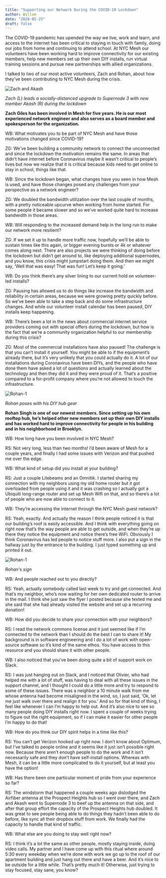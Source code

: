 ```yaml
---
title: "Supporting our Network During the COVID-19 Lockdown"
author: Willem
date: "2020-05-25"
draft: false
---
```


The COVID-19 pandemic has upended the way we live, work and learn, and access to the internet has been critical to staying in touch with family, doing our jobs from home and continuing to attend school. At NYC Mesh our volunteers have been working hard to improve connectivity for our existing members, help new members set up their own DIY installs, run virtual training sessions and pursue new  partnerships with allied organizations.

I talked to two of our most active volunteers, Zach and Rohan, about how they’ve been contributing to NYC Mesh during the crisis.

![Zach and Akash](/img/blog/blog_covid_zach-akash.jpg)

*Zach (L) leads a socially-distanced upgrade to Supernode 3 with new member Akash (R) during the lockdown*

**Zach Giles has been involved in Mesh for five years. He is our most experienced network engineer and also serves as a board member and spokesperson for the organization.**

WB: What motivates you to be part of NYC Mesh and have those motivations changed since COVID-19?

ZG: We’ve been building a community network to connect the unconnected and since the lockdown the motivation remains the same. In areas that didn’t have internet before Coronavirus maybe it wasn’t critical to people’s lives but now we realize that it is critical because kids need to get online to stay in school, things like that. 

WB: Since the lockdown began, what changes have you seen in how Mesh is used, and have those changes posed any challenges from your perspective as a network engineer?

ZG: We doubled the bandwidth utilization over the last couple of months, with a pretty noticeable upcurve when working from home started. For some people it became slower and so we’ve worked quite hard to increase bandwidth in those areas. 

WB: Will responding to the increased demand help in the long run to make our network more resilient?

ZG: If we set it up to handle more traffic now, hopefully we’ll be able to sustain times like this again, or bigger evening bursts or 4k or whatever comes along next. There are also projects we were thinking of doing before the lockdown but didn’t get around to, like deploying additional supernodes, and you know, this crisis might jumpstart doing them. And then we might say, ‘Well that was easy! That was fun! Let’s keep it going.’ 

WB: Do you think there’s any silver lining to our current hold on volunteer-led installs? 

ZG: Pausing has allowed us to do things like increase the bandwidth and reliability in certain areas, because we were growing pretty quickly before. So we’ve been able to take a step back and do some infrastructure changes. And while our volunteer install calendar has been paused, DIY installs keep happening.

WB: There’s been a lot in the news about commercial internet service providers coming out with special offers during the lockdown, but how is the fact that we’re a community organization helpful to our membership during this crisis?

ZG: Most of the commercial installations have also paused! The challenge is that you can’t install it yourself. You might be able to if the equipment’s already there, but it’s very unlikely that you could actually do it. A lot of our installations during Coronavirus have been DIYs, and the people who have done them have asked a lot of questions and actually learned about the technology and then they did it and they were proud of it. That’s a positive compared to a for-profit company where you’re not allowed to touch the infrastructure.

![Rohan-1](/img/blog/blog_covid_rohan1.jpg)

*Rohan poses with his DIY hub gear*

**Rohan Singh is one of our newest members. Since setting up his own rooftop hub, he’s helped other new members set up their own DIY installs and has worked hard to improve connectivity for people in his building and in his neighborhood in Brooklyn.**

WB: How long have you been involved in NYC Mesh?

RS: Not very long, less than two months! I’d been aware of Mesh for a couple years, and finally I had some issues with Verizon and that pushed me over the edge. 

WB: What kind of setup did you install at your building?

RS: Just a couple Litebeams and an Omnitik. I started sharing my connection with my neighbors using my old home router but it got overloaded from people using it and it was crashing so I actually got a Ubiquiti long-range router and set up Mesh Wifi on that, and so there’s a lot of people who are now able to connect to it. 

WB: They’re accessing the internet through the NYC Mesh guest network?

RS: Yeah, exactly. And actually the reason I think people noticed it is that our building’s roof is easily accessible. And I think with everything going on right now that’s the way people are able to get outside, and when they’re up there they notice the equipment and notice there’s free WiFi. Obviously I think Coronavirus has led people to notice stuff more. I also put a sign in the hallway just by the entrance to the building. I just typed something up and printed it out. 

![Rohan-1](/img/blog/blog_covid_rohan2.jpg)

*Rohan's sign*

WB: And people reached out to you directly?

RS: Yeah, actually somebody called last week to try and get connected. And that’s my neighbor, who’s now waiting for her own dedicated router to arrive in the mail. I think she just saw the flyer I posted because she texted me and she said that she had already visited the website and set up  a recurring donation!

WB: How did you decide to share your connection with your neighbors?

RS: I read the network commons license and it just seemed like if I’m connected to the network than I should do the best I can to share it! My background is in software engineering and I do a lot of work with open-source software so it’s kind of the same ethos. You have access to this resource and you should share it with other people.

WB: I also noticed that you’ve been doing quite a bit of support work on Slack.

RS: I was just hanging out on Slack, and I noticed that Olivier, who had helped me with a lot of stuff, was having to deal with all these issues in the support channel, and I thought I could do a little more and try to respond to some of these issues. There was a neighbor a 10 minute walk from me whose antenna had become misaligned in the wind, so, I just said, ‘Ok, let me just walk over there and realign it for you.’ And so for that kind of thing, I feel like whenever I can I’m happy to help out. And it’s also nice to see so many people doing DIY installs right now. I spent a couple of weeks trying to figure out the right equipment, so if I can make it easier for other people I’m happy to do that!

WB: How do you think our DIY spirit helps in a time like this? 

RS: You can’t get Verizon hooked up right now. I don’t know about Optimum, but I’ve talked to people online and it seems like it just isn’t possible right now. Because there aren’t enough people to do the work and it isn’t necessarily safe and they don’t have self-install options. Whereas with Mesh, it can be a little more complicated to do it yourself, but at least you have the option!

WB: Has there been one particular moment of pride from your experience so far?

RS: The windstorm that happened a couple weeks ago dislodged the Airfiber antenna at the Prospect Heights hub so I went over there, and Zach and Akash went to Supernode 3 to beef up the antenna on that side, and after that group effort the capacity of the Prospect Heights hub doubled. It was great to see people being able to do things they hadn’t been able to do before, like sync all their dropbox stuff from work. We finally had the capacity to handle that kind of traffic. 

WB: What else are you doing to stay well right now?

RS: I think it’s a lot the same as other people, mostly staying inside, doing video calls. My partner and I have come up with this ritual where around 5:30 every weekday when we’re done with work we go up to the roof of our apartment building and just hang out there and have a beer. And it’s nice to be outside for a little while. That’s pretty much it! Otherwise, just trying to stay focused, stay sane, you know?



